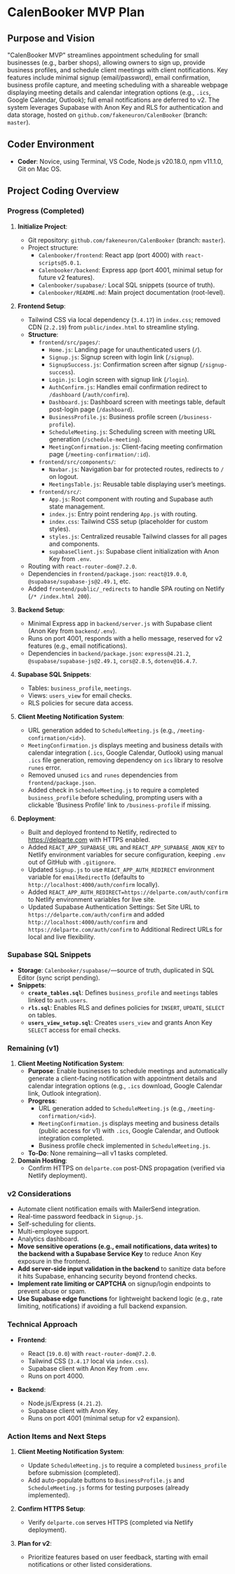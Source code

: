 # CalenBooker MVP Plan

## Purpose and Vision

"CalenBooker MVP" streamlines appointment scheduling for small businesses (e.g., barber shops), allowing owners to sign up, provide business profiles, and schedule client meetings with client notifications. Key features include minimal signup (email/password), email confirmation, business profile capture, and meeting scheduling with a shareable webpage displaying meeting details and calendar integration options (e.g., `.ics`, Google Calendar, Outlook); full email notifications are deferred to v2. The system leverages Supabase with Anon Key and RLS for authentication and data storage, hosted on `github.com/fakeneuron/CalenBooker` (branch: `master`).

## Coder Environment

- **Coder**: Novice, using Terminal, VS Code, Node.js v20.18.0, npm v11.1.0, Git on Mac OS.

## Project Coding Overview

### Progress (Completed)

1. **Initialize Project**:

   - Git repository: `github.com/fakeneuron/CalenBooker` (branch: `master`).
   - Project structure:
     - `Calenbooker/frontend`: React app (port 4000) with `react-scripts@5.0.1`.
     - `Calenbooker/backend`: Express app (port 4001, minimal setup for future v2 features).
     - `Calenbooker/supabase/`: Local SQL snippets (source of truth).
     - `Calenbooker/README.md`: Main project documentation (root-level).

2. **Frontend Setup**:

   - Tailwind CSS via local dependency (`3.4.17`) in `index.css`; removed CDN (`2.2.19`) from `public/index.html` to streamline styling.
   - **Structure**:
     - `frontend/src/pages/`:
       - `Home.js`: Landing page for unauthenticated users (`/`).
       - `Signup.js`: Signup screen with login link (`/signup`).
       - `SignupSuccess.js`: Confirmation screen after signup (`/signup-success`).
       - `Login.js`: Login screen with signup link (`/login`).
       - `AuthConfirm.js`: Handles email confirmation redirect to `/dashboard` (`/auth/confirm`).
       - `Dashboard.js`: Dashboard screen with meetings table, default post-login page (`/dashboard`).
       - `BusinessProfile.js`: Business profile screen (`/business-profile`).
       - `ScheduleMeeting.js`: Scheduling screen with meeting URL generation (`/schedule-meeting`).
       - `MeetingConfirmation.js`: Client-facing meeting confirmation page (`/meeting-confirmation/:id`).
     - `frontend/src/components/`:
       - `Navbar.js`: Navigation bar for protected routes, redirects to `/` on logout.
       - `MeetingsTable.js`: Reusable table displaying user’s meetings.
     - `frontend/src/`:
       - `App.js`: Root component with routing and Supabase auth state management.
       - `index.js`: Entry point rendering `App.js` with routing.
       - `index.css`: Tailwind CSS setup (placeholder for custom styles).
       - `styles.js`: Centralized reusable Tailwind classes for all pages and components.
       - `supabaseClient.js`: Supabase client initialization with Anon Key from `.env`.
   - Routing with `react-router-dom@7.2.0`.
   - Dependencies in `frontend/package.json`: `react@19.0.0`, `@supabase/supabase-js@2.49.1`, etc.
   - Added `frontend/public/_redirects` to handle SPA routing on Netlify (`/* /index.html 200`).

3. **Backend Setup**:

   - Minimal Express app in `backend/server.js` with Supabase client (Anon Key from `backend/.env`).
   - Runs on port 4001, responds with a hello message, reserved for v2 features (e.g., email notifications).
   - Dependencies in `backend/package.json`: `express@4.21.2`, `@supabase/supabase-js@2.49.1`, `cors@2.8.5`, `dotenv@16.4.7`.

4. **Supabase SQL Snippets**:

   - Tables: `business_profile`, `meetings`.
   - Views: `users_view` for email checks.
   - RLS policies for secure data access.

5. **Client Meeting Notification System**:

   - URL generation added to `ScheduleMeeting.js` (e.g., `/meeting-confirmation/<id>`).
   - `MeetingConfirmation.js` displays meeting and business details with calendar integration (`.ics`, Google Calendar, Outlook) using manual `.ics` file generation, removing dependency on `ics` library to resolve `runes` error.
   - Removed unused `ics` and `runes` dependencies from `frontend/package.json`.
   - Added check in `ScheduleMeeting.js` to require a completed `business_profile` before scheduling, prompting users with a clickable 'Business Profile' link to `/business-profile` if missing.

6. **Deployment**:
   - Built and deployed frontend to Netlify, redirected to https://delparte.com with HTTPS enabled.
   - Added `REACT_APP_SUPABASE_URL` and `REACT_APP_SUPABASE_ANON_KEY` to Netlify environment variables for secure configuration, keeping `.env` out of GitHub with `.gitignore`.
   - Updated `Signup.js` to use `REACT_APP_AUTH_REDIRECT` environment variable for `emailRedirectTo` (defaults to `http://localhost:4000/auth/confirm` locally).
   - Added `REACT_APP_AUTH_REDIRECT=https://delparte.com/auth/confirm` to Netlify environment variables for live site.
   - Updated Supabase Authentication Settings: Set Site URL to `https://delparte.com/auth/confirm` and added `http://localhost:4000/auth/confirm` and `https://delparte.com/auth/confirm` to Additional Redirect URLs for local and live flexibility.

### Supabase SQL Snippets

- **Storage**: `Calenbooker/supabase/`—source of truth, duplicated in SQL Editor (sync script pending).
- **Snippets**:
  - **`create_tables.sql`**: Defines `business_profile` and `meetings` tables linked to `auth.users`.
  - **`rls.sql`**: Enables RLS and defines policies for `INSERT`, `UPDATE`, `SELECT` on tables.
  - **`users_view_setup.sql`**: Creates `users_view` and grants Anon Key `SELECT` access for email checks.

### Remaining (v1)

1. **Client Meeting Notification System**:
   - **Purpose**: Enable businesses to schedule meetings and automatically generate a client-facing notification with appointment details and calendar integration options (e.g., `.ics` download, Google Calendar link, Outlook integration).
   - **Progress**:
     - URL generation added to `ScheduleMeeting.js` (e.g., `/meeting-confirmation/<id>`).
     - `MeetingConfirmation.js` displays meeting and business details (public access for v1) with `.ics`, Google Calendar, and Outlook integration completed.
     - Business profile check implemented in `ScheduleMeeting.js`.
   - **To-Do**: None remaining—all v1 tasks completed.
2. **Domain Hosting**:
   - Confirm HTTPS on `delparte.com` post-DNS propagation (verified via Netlify deployment).

### v2 Considerations

- Automate client notification emails with MailerSend integration.
- Real-time password feedback in `Signup.js`.
- Self-scheduling for clients.
- Multi-employee support.
- Analytics dashboard.
- **Move sensitive operations (e.g., email notifications, data writes) to the backend with a Supabase Service Key** to reduce Anon Key exposure in the frontend.
- **Add server-side input validation in the backend** to sanitize data before it hits Supabase, enhancing security beyond frontend checks.
- **Implement rate limiting or CAPTCHA** on signup/login endpoints to prevent abuse or spam.
- **Use Supabase edge functions** for lightweight backend logic (e.g., rate limiting, notifications) if avoiding a full backend expansion.

### Technical Approach

- **Frontend**:

  - React (`19.0.0`) with `react-router-dom@7.2.0`.
  - Tailwind CSS (`3.4.17` local via `index.css`).
  - Supabase client with Anon Key from `.env`.
  - Runs on port 4000.

- **Backend**:
  - Node.js/Express (`4.21.2`).
  - Supabase client with Anon Key.
  - Runs on port 4001 (minimal setup for v2 expansion).

### Action Items and Next Steps

1. **Client Meeting Notification System**:

   - Update `ScheduleMeeting.js` to require a completed `business_profile` before submission (completed).
   - Add auto-populate buttons to `BusinessProfile.js` and `ScheduleMeeting.js` forms for testing purposes (already implemented).

2. **Confirm HTTPS Setup**:

   - Verify `delparte.com` serves HTTPS (completed via Netlify deployment).

3. **Plan for v2**:
   - Prioritize features based on user feedback, starting with email notifications or other listed considerations.

